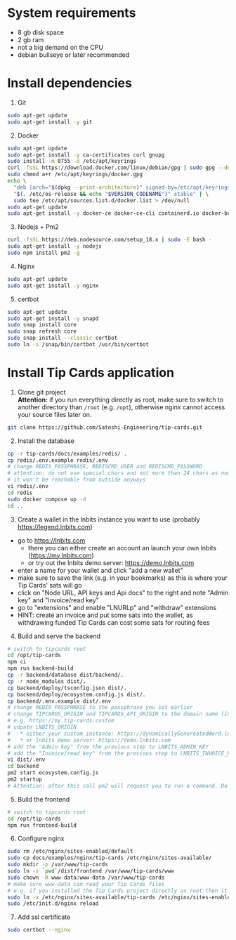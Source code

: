 # System requirements
- 8 gb disk space
- 2 gb ram
- not a big demand on the CPU
- debian bullseye or later recommended

# Install dependencies

1. Git
```bash
sudo apt-get update
sudo apt-get install -y git
```

2. Docker
```bash
sudo apt-get update
sudo apt-get install -y ca-certificates curl gnupg
sudo install -m 0755 -d /etc/apt/keyrings
curl -fsSL https://download.docker.com/linux/debian/gpg | sudo gpg --dearmor -o /etc/apt/keyrings/docker.gpg
sudo chmod a+r /etc/apt/keyrings/docker.gpg
echo \
  "deb [arch="$(dpkg --print-architecture)" signed-by=/etc/apt/keyrings/docker.gpg] https://download.docker.com/linux/debian \
  "$(. /etc/os-release && echo "$VERSION_CODENAME")" stable" | \
  sudo tee /etc/apt/sources.list.d/docker.list > /dev/null
sudo apt-get update
sudo apt-get install -y docker-ce docker-ce-cli containerd.io docker-buildx-plugin docker-compose-plugin
```

3. Nodejs + Pm2
```bash
curl -fsSL https://deb.nodesource.com/setup_18.x | sudo -E bash -
sudo apt-get install -y nodejs
sudo npm install pm2 -g
```

4. Nginx
```bash
sudo apt-get update
sudo apt-get install -y nginx
```

5. certbot
```bash
sudo apt-get update
sudo apt-get install -y snapd
sudo snap install core
sudo snap refresh core
sudo snap install --classic certbot
sudo ln -s /snap/bin/certbot /usr/bin/certbot
```

# Install Tip Cards application

1. Clone git project  
**Attention:** if you run everything directly as root, make sure to switch to another directory than `/root` (e.g. `/opt`), otherwise nginx cannot access your source files later on.
```bash
git clone https://github.com/Satoshi-Engineering/tip-cards.git
```

2. Install the database
```bash
cp -r tip-cards/docs/examples/redis/ .
cp redis/.env.example redis/.env
# change REDIS_PASSPHRASE, REDISCMD_USER and REDISCMD_PASSWORD
# attention: do not use special chars and not more than 24 chars as nodejs redis client cannot handle it
# it won't be reachable from outside anyways
vi redis/.env
cd redis
sudo docker compose up -d
cd ..
```

3. Create a wallet in the lnbits instance you want to use (probably https://legend.lnbits.com)
  * go to https://lnbits.com
    * there you can either create an account an launch your own lnbits (https://my.lnbits.com)
    * or try out the lnbits demo server: https://demo.lnbits.com
  * enter a name for your wallet and click "add a new wallet"
  * make sure to save the link (e.g. in your bookmarks) as this is where your Tip Cards' sats will go
  * click on "Node URL, API keys and Api docs" to the right and note "Admin key" and "Invoice/read key"
  * go to "extensions" and enable "LNURLp" and "withdraw" extensions
  * HINT: create an invoice and put some sats into the wallet, as withdrawing funded Tip Cards can cost some sats for routing fees

4. Build and serve the backend
```bash
# switch to tipcards root
cd /opt/tip-cards
npm ci
npm run backend-build
cp -r backend/database dist/backend/.
cp -r node_modules dist/.
cp backend/deploy/tsconfig.json dist/.
cp backend/deploy/ecosystem.config.js dist/.
cp backend/.env.example dist/.env
# change REDIS_PASSPHRASE to the passphrase you set earlier
# change TIPCARDS_ORIGIN and TIPCARDS_API_ORIGIN to the domain name (including protocol) that your tip-cards instance will run at
# e.g. https://my.tip-cards.custom
# udpate LNBITS_ORIGIN
#   * either your custom instance: https://dynamicallyGenereatedWord.lnbits.com/
#   * or lnbits demo server: https://demo.lnbits.com
# add the "Admin key" from the previous step to LNBITS_ADMIN_KEY
# add the "Invoice/read key" from the previous step to LNBITS_INVOICE_READ_KEY
vi dist/.env
cd backend
pm2 start ecosystem.config.js
pm2 startup
# Attention: after this call pm2 will request you to run a command. Do not forget to copy+paste it to the command line and run it!
```

5. Build the frontend
```bash
# switch to tipcards root
cd /opt/tip-cards
npm run frontend-build
```

6. Configure nginx
```bash
sudo rm /etc/nginx/sites-enabled/default
sudo cp docs/examples/nginx/tip-cards /etc/nginx/sites-available/
sudo mkdir -p /var/www/tip-cards
sudo ln -s `pwd`/dist/frontend /var/www/tip-cards/www
sudo chown -R www-data:www-data /var/www/tip-cards
# make sure www-data can read your Tip Cards files
# e.g. if you installed the Tip Cards project directly as root then it probably cannot access /root/tip-cards
sudo ln -s /etc/nginx/sites-available/tip-cards /etc/nginx/sites-enabled/tip-cards
sudo /etc/init.d/nginx reload
```

7. Add ssl certificate
```bash
sudo certbot --nginx
```
